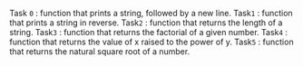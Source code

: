Task `0` :  function that prints a string, followed by a new line.
Task`1` : function that prints a string in reverse.
Task`2` : function that returns the length of a string.
Task`3` : function that returns the factorial of a given number.
Task`4` : function that returns the value of x raised to the power of y.
Task`5` : function that returns the natural square root of a number.

